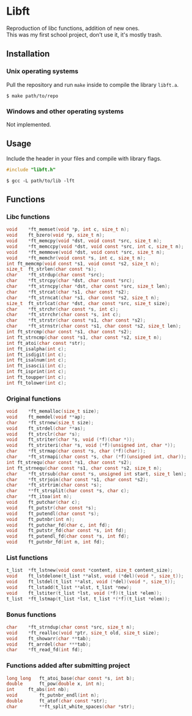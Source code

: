 # Libft
Reproduction of libc functions, addition of new ones.<br />
This was my first school project, don't use it, it's mostly trash.<br />

## Installation

### Unix operating systems
Pull the repository and run `make` inside to compile the library `libft.a`.<br />
```
$ make path/to/repo
```
### Windows and other operating systems
Not implemented.<br />

## Usage
Include the header in your files and compile with library flags.<br />
```C
#include "libft.h"
```
```
$ gcc -L path/to/lib -lft
```

## Functions
### Libc functions
```C
void	*ft_memset(void *p, int c, size_t n);
void	ft_bzero(void *p, size_t n);
void	*ft_memcpy(void *dst, void const *src, size_t n);
void	*ft_memccpy(void *dst, void const *src, int c, size_t n);
void	*ft_memmove(void *dst, void const *src, size_t n);
void	*ft_memchr(void const *s, int c, size_t n);
int	ft_memcmp(void const *s1, void const *s2, size_t n);
size_t	ft_strlen(char const *s);
char	*ft_strdup(char const *src);
char	*ft_strcpy(char *dst, char const *src);
char	*ft_strncpy(char *dst, char const *src, size_t len);
char	*ft_strcat(char *s1, char const *s2);
char	*ft_strncat(char *s1, char const *s2, size_t n);
size_t	ft_strlcat(char *dst, char const *src, size_t size);
char	*ft_strchr(char const *s, int c);
char	*ft_strrchr(char const *s, int c);
char	*ft_strstr(char const *s1, char const *s2);
char	*ft_strnstr(char const *s1, char const *s2, size_t len);
int	ft_strcmp(char const *s1, char const *s2);
int	ft_strncmp(char const *s1, char const *s2, size_t n);
int	ft_atoi(char const *str);
int	ft_isalpha(int c);
int	ft_isdigit(int c);
int	ft_isalnum(int c);
int	ft_isascii(int c);
int	ft_isprint(int c);
int	ft_toupper(int c);
int	ft_tolower(int c);
```
### Original functions
```C
void	*ft_memalloc(size_t size);
void	ft_memdel(void **ap);
char	*ft_strnew(size_t size);
void	ft_strdel(char **as);
void	ft_strclr(char *s);
void	ft_striter(char *s, void (*f)(char *));
void	ft_striteri(char *s, void (*f)(unsigned int, char *));
char	*ft_strmap(char const *s, char (*f)(char));
char	*ft_strmapi(char const *s, char (*f)(unsigned int, char));
int	ft_strequ(char const *s1, char const *s2);
int	ft_strnequ(char const *s1, char const *s2, size_t n);
char	*ft_strsub(char const *s, unsigned int start, size_t len);
char	*ft_strjoin(char const *s1, char const *s2);
char	*ft_strtrim(char const *s);
char	**ft_strsplit(char const *s, char c);
char	*ft_itoa(int n);
void	ft_putchar(char c);
void	ft_putstr(char const *s);
void	ft_putendl(char const *s);
void	ft_putnbr(int n);
void	ft_putchar_fd(char c, int fd);
void	ft_putstr_fd(char const *s, int fd);
void	ft_putendl_fd(char const *s, int fd);
void	ft_putnbr_fd(int n, int fd);
```
### List functions
```C
t_list	*ft_lstnew(void const *content, size_t content_size);
void	ft_lstdelone(t_list **alst, void (*del)(void *, size_t));
void	ft_lstdel(t_list **alst, void (*del)(void *, size_t));
void	ft_lstadd(t_list **alst, t_list *new);
void	ft_lstiter(t_list *lst, void (*f)(t_list *elem));
t_list	*ft_lstmap(t_list *lst, t_list *(*f)(t_list *elem));
```
### Bonus functions
```C
char	*ft_strndup(char const *src, size_t n);
void	*ft_realloc(void *ptr, size_t old, size_t size);
void	ft_showarr(char **tab);
void	ft_arrdel(char ***tab);
char	*ft_read_fd(int fd);
```
### Functions added after submitting project
```C
long long	ft_atoi_base(char const *s, int b);
double		ft_pow(double x, int n);
int		ft_abs(int nb);
void		ft_putnbr_endl(int n);
double		ft_atof(char const *str);
char		**ft_split_white_spaces(char *str);
```
